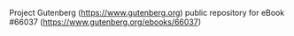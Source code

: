 Project Gutenberg (https://www.gutenberg.org) public repository for
eBook #66037 (https://www.gutenberg.org/ebooks/66037)
